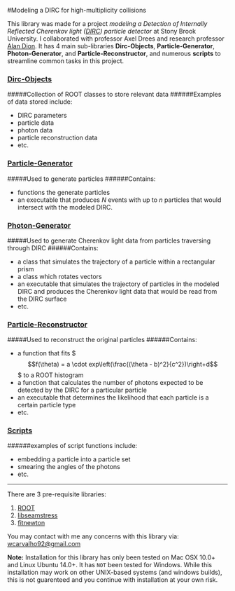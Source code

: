 <script src='https://cdn.mathjax.org/mathjax/latest/MathJax.js?config=TeX-AMS-MML_HTMLorMML'></script>

#Modeling a DIRC for high-multiplicity collisions

This library was made for a project *modeling a Detection of Internally Reflected Cherenkov light ([DIRC](http://en.wikipedia.org/wiki/Detection_of_internally_reflected_Cherenkov_light)) particle detector* at Stony Brook University. I collaborated with professor Axel Drees and research professor [Alan Dion](https://github.com/alandion).
It has 4 main sub-libraries **Dirc-Objects**, **Particle-Generator**, **Photon-Generator**, and **Particle-Reconstructor**, and numerous **scripts** to streamline common tasks in this project.

### [Dirc-Objects]
#####Collection of ROOT classes to store relevant data
######Examples of data stored include:
- DIRC parameters
- particle data
- photon data
- particle reconstruction data
- etc.

### [Particle-Generator]
#####Used to generate particles
######Contains:
- functions the generate particles
- an executable that produces *N* events with up to *n* particles that would intersect with the modeled DIRC.

### [Photon-Generator]
#####Used to generate Cherenkov light data from particles traversing through DIRC
######Contains:
- a class that simulates the trajectory of a particle within a rectangular prism 
- a class which rotates vectors
- an executable that simulates the trajectory of particles in the modeled DIRC and produces the Cherenkov light data that would be read from the DIRC surface
- etc.

### [Particle-Reconstructor]
#####Used to reconstruct the original particles
######Contains:
- a function that fits $$$f(\theta) = a \cdot exp\left(\frac{(\theta - b)^2}{c^2})\right+d$$$ to a ROOT histogram
- a function that calculates the number of photons expected to be detected by the DIRC for a particular particle
- an executable that determines the likelihood that each particle is a certain particle type
- etc.

### [Scripts]
######examples of script functions include:
- embedding a particle into a particle set
- smearing the angles of the photons
- etc.


---
There are 3 pre-requisite libraries: 

1. [ROOT](https://root.cern.ch/drupal/)
2. [libseamstress](https://code.google.com/p/libseamstress/)
3. [fitnewton](https://code.google.com/p/fitnewton/)

You may contact with me any concerns with this library via: wcarvalho92@gmail.com

**Note:** Installation for this library has only been tested on Mac OSX 10.0+ and Linux Ubuntu 14.0+. It has `NOT` been tested for Windows. While this installation may work on other UNIX-based systems (and windows builds), this is not guarenteed and you continue with installation at your own risk.


[Dirc-Objects]:https://github.com/wcarvalho/dirc-detector/tree/master/dircobjects
[Particle-Generator]:https://github.com/wcarvalho/dirc-detector#particle-generator
[Photon-Generator]:https://github.com/wcarvalho/dirc-detector/tree/master/generator
[Particle-Reconstructor]:https://github.com/wcarvalho/dirc-detector/tree/master/simulator
[scripts]:https://github.com/wcarvalho/dirc-detector/tree/master/scripts
